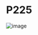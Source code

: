 # P225

![image](https://github.com/abinaya2006/P225/assets/72507845/7b712f4c-1270-4b7c-a986-ab0cbc4e89f1)
